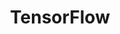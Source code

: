 ---
image: /assets/images/projects/tensorflow.png
title: TensorFlow
project_url: https://www.tensorflow.org/
---